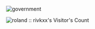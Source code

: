 ![government](https://github.com/rivkxx/rivkxx/assets/81345344/864fdfc6-a1ab-42ab-ae0b-f81376d0b80f)

<img src="https://profile-counter.glitch.me/github-profile-views-counter/count.svg"  alt="roland :: rivkxx's Visitor's Count" /></p> 

 

